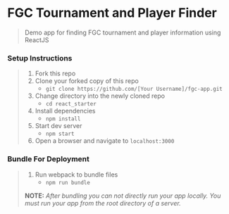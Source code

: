 # FGC Tournament and Player Finder

> Demo app for finding FGC tournament and player information using ReactJS

### Setup Instructions

> 1. Fork this repo
> 1. Clone your forked copy of this repo
>    - `git clone https://github.com/[Your Username]/fgc-app.git`
> 1. Change directory into the newly cloned repo
>    - `cd react_starter`
> 1. Install dependencies 
>    - `npm install`
> 1. Start dev server
>    - `npm start`
> 1. Open a browser and navigate to `localhost:3000`

### Bundle For Deployment

> 1. Run webpack to bundle files
>    - `npm run bundle`
> 
> **NOTE:** *After bundling you can not directly run your app locally. You must run your app from the root directory of a server.*
